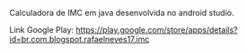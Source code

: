 Calculadora de IMC em java desenvolvida no android studio.

Link Google Play: https://play.google.com/store/apps/details?id=br.com.blogspot.rafaelneves17.imc
